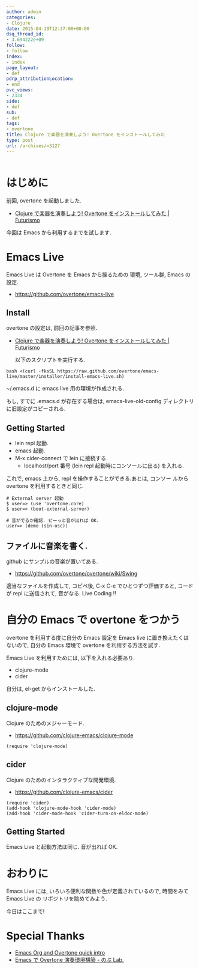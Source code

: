```yaml
---
author: admin
categories:
- Clojure
date: 2015-04-19T12:37:00+00:00
dsq_thread_id:
- 3.694222e+09
follow:
- follow
index:
- index
page_layout:
- def
pdrp_attributionLocation:
- end
pvc_views:
- 2334
side:
- def
sub:
- def
tags:
- overtone
title: Clojure で楽器を演奏しよう! Overtone をインストールしてみた
type: post
url: /archives/=3127
---
```


<img alt="" src="https://futurismo.biz/wp-content/uploads/emacs_logo.jpg"/>

はじめに
========

前回, overtone を起動しました.

-   [Clojure で楽器を演奏しよう! Overtone をインストールしてみた |
    Futurismo](https://futurismo.biz/archives/3127)

今回は Emacs から利用するまでを試します.

Emacs Live
==========

Emacs Live は Overtone を Emacs から操るための 環境, ツール群, Emacs
の設定.

<div data-theme="default" data-height="155" data-width="500" data-github="overtone/emacs-live" class="github-card"></div>
<script src="//cdn.jsdelivr.net/github-cards/latest/widget.js"></script>

-   <https://github.com/overtone/emacs-live>

Install
-------

overtone の設定は, 前回の記事を参照.

-   [Clojure で楽器を演奏しよう! Overtone をインストールしてみた |
    Futurismo](https://futurismo.biz/archives/3127)

    以下のスクリプトを実行する.

``` {.bash}
bash <(curl -fksSL https://raw.github.com/overtone/emacs-live/master/installer/install-emacs-live.sh)
```

\~/.emacs.d に emacs live 用の環境が作成される.

もし, すでに .emacs.d が存在する場合は, emacs-live-old-config
ディレクトリに旧設定がコピーされる.

Getting Started
---------------

-   lein repl 起動.
-   emacs 起動.
-   M-x cider-connect で lein に接続する
    -   localhost/port 番号 (lein repl 起動時にコンソールに出る)
        を入れる.

これで, emacs 上から, repl を操作することができる.あとは, コンソー
ルから overtone を利用するときと同じ.

``` {.commonlisp}
# External server 起動
$ user=> (use 'overtone.core)
$ user=> (boot-external-server)

# 音がでるか確認. ピーっと音が出れば OK.
user=> (demo (sin-osc))
```

ファイルに音楽を書く.
---------------------

github にサンプルの音楽が置いてある.

-   <https://github.com/overtone/overtone/wiki/Swing>

適当なファイルを作成して, コピペ後, C-x C-e でひとつずつ評価すると,
コードが repl に送信されて, 音がなる. Live Coding !!

自分の Emacs で overtone をつかう
=================================

overtone を利用する度に自分の Emacs 設定を Emacs live に置き換えたくは
ないので, 自分の Emacs 環境で overtone を利用する方法を試す.

Emacs Live を利用すためには, 以下を入れる必要あり.

-   clojure-mode
-   cider

<div data-theme="default" data-height="155" data-width="500" data-github="clojure-emacs/cider" class="github-card"></div>
<script src="//cdn.jsdelivr.net/github-cards/latest/widget.js"></script>

自分は, el-get からインストールした.

clojure-mode
------------

Clojure のためのメジャーモード.

-   <https://github.com/clojure-emacs/clojure-mode>

``` {.commonlisp}
(require 'clojure-mode)
```

cider
-----

Clojure のためのインタラクティブな開発環境.

-   <https://github.com/clojure-emacs/cider>

``` {.commonlisp}
(require 'cider)
(add-hook 'clojure-mode-hook 'cider-mode)
(add-hook 'cider-mode-hook 'cider-turn-on-eldoc-mode)
```

Getting Started
---------------

Emacs Live と起動方法は同じ. 音が出れば OK.

おわりに
========

Emacs Live には, いろいろ便利な関数や色が定義されているので, 時間をみて
Emacs Live の リポジトリを眺めてみよう.

今日はここまで!

Special Thanks
==============

-   [Emacs Org and Overtone quick
    intro](https://bzg.fr/emacs-org-babel-overtone-intro.html#)
-   [Emacs で Overtone 演奏環境構築 - のぶ
    Lab.](https://atsuya046.hatenablog.com/entry/2015/02/11/232316)


